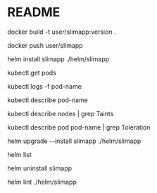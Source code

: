 # README

docker build -t user/slimapp:version .

docker push user/slimapp

helm install slimapp ./helm/slimapp   

kubectl get pods  

kubectl logs -f pod-name

kubectl describe pod-name

kubectl describe nodes | grep Taints   

kubectl describe pod pod-name  | grep Toleration

helm upgrade --install slimapp ./helm/slimapp

helm list 

helm uninstall slimapp

helm lint ./helm/slimapp